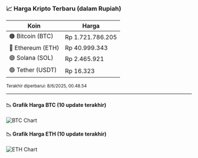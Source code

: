 

<!-- HARGA_KRIPTO -->
### 📈 Harga Kripto Terbaru (dalam Rupiah)

| Koin     | Harga         |
|----------|---------------|
| 🟠 Bitcoin (BTC)   | Rp 1.721.786.205 |
| 🔵 Ethereum (ETH)  | Rp 40.999.343 |
| 🟣 Solana (SOL)    | Rp 2.465.921 |
| 🟢 Tether (USDT)   | Rp 16.323 |

<sub>Terakhir diperbarui: 8/6/2025, 00.48.54</sub>

---

#### 📉 Grafik Harga BTC (10 update terakhir)
![BTC Chart](https://quickchart.io/chart?c=%7B%22type%22%3A%22line%22%2C%22data%22%3A%7B%22labels%22%3A%5B%2215%3A07%3A49%22%2C%2215%3A29%3A50%22%2C%2215%3A44%3A05%22%2C%2215%3A55%3A11%22%2C%2216%3A23%3A50%22%2C%2216%3A47%3A07%22%2C%2216%3A58%3A20%22%2C%2217%3A22%3A23%22%2C%2217%3A37%3A46%22%2C%2217%3A48%3A54%22%5D%2C%22datasets%22%3A%5B%7B%22label%22%3A%22Bitcoin%22%2C%22data%22%3A%5B1721619160%2C1721336239%2C1721376351%2C1722336261%2C1723799582%2C1721024662%2C1720291568%2C1721554526%2C1721982505%2C1721786205%5D%2C%22fill%22%3Afalse%2C%22borderColor%22%3A%22blue%22%2C%22tension%22%3A0.1%7D%5D%7D%7D)

#### 📉 Grafik Harga ETH (10 update terakhir)
![ETH Chart](https://quickchart.io/chart?c=%7B%22type%22%3A%22line%22%2C%22data%22%3A%7B%22labels%22%3A%5B%2215%3A07%3A49%22%2C%2215%3A29%3A50%22%2C%2215%3A44%3A05%22%2C%2215%3A55%3A11%22%2C%2216%3A23%3A50%22%2C%2216%3A47%3A07%22%2C%2216%3A58%3A20%22%2C%2217%3A22%3A23%22%2C%2217%3A37%3A46%22%2C%2217%3A48%3A54%22%5D%2C%22datasets%22%3A%5B%7B%22label%22%3A%22Ethereum%22%2C%22data%22%3A%5B41069828%2C41116886%2C41100164%2C41092553%2C41149960%2C41066808%2C41033366%2C41007568%2C41008044%2C40999343%5D%2C%22fill%22%3Afalse%2C%22borderColor%22%3A%22blue%22%2C%22tension%22%3A0.1%7D%5D%7D%7D)

<!-- /HARGA_KRIPTO -->